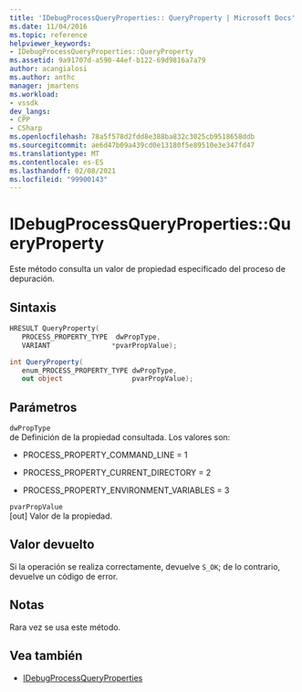 ```yaml
---
title: 'IDebugProcessQueryProperties:: QueryProperty | Microsoft Docs'
ms.date: 11/04/2016
ms.topic: reference
helpviewer_keywords:
- IDebugProcessQueryProperties::QueryProperty
ms.assetid: 9a91707d-a590-44ef-b122-69d9816a7a79
author: acangialosi
ms.author: anthc
manager: jmartens
ms.workload:
- vssdk
dev_langs:
- CPP
- CSharp
ms.openlocfilehash: 78a5f578d2fdd8e388ba832c3025cb9518658ddb
ms.sourcegitcommit: ae6d47b09a439cd0e13180f5e89510e3e347fd47
ms.translationtype: MT
ms.contentlocale: es-ES
ms.lasthandoff: 02/08/2021
ms.locfileid: "99900143"
---
```

# <a name="idebugprocessquerypropertiesqueryproperty"></a>IDebugProcessQueryProperties::QueryProperty
Este método consulta un valor de propiedad especificado del proceso de depuración.

## <a name="syntax"></a>Sintaxis

```cpp
HRESULT QueryProperty(
   PROCESS_PROPERTY_TYPE  dwPropType,
   VARIANT               *pvarPropValue);
```

```csharp
int QueryProperty(
   enum_PROCESS_PROPERTY_TYPE dwPropType,
   out object                 pvarPropValue);
```

## <a name="parameters"></a>Parámetros
`dwPropType`\
de Definición de la propiedad consultada. Los valores son:

- PROCESS_PROPERTY_COMMAND_LINE = 1

- PROCESS_PROPERTY_CURRENT_DIRECTORY = 2

- PROCESS_PROPERTY_ENVIRONMENT_VARIABLES = 3

`pvarPropValue`\
[out] Valor de la propiedad.

## <a name="return-value"></a>Valor devuelto
 Si la operación se realiza correctamente, devuelve `S_OK`; de lo contrario, devuelve un código de error.

## <a name="remarks"></a>Notas
 Rara vez se usa este método.

## <a name="see-also"></a>Vea también
- [IDebugProcessQueryProperties](../../../extensibility/debugger/reference/idebugprocessqueryproperties.md)
